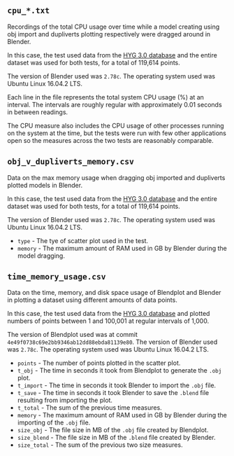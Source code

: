 ## `cpu_*.txt`
Recordings of the total CPU usage over time while a model creating using obj import and dupliverts plotting respectively were dragged around in Blender.

In this case, the test used data from the [HYG 3.0 database](http://astronexus.com/node/34) and the entire dataset was used for both tests, for a total of 119,614 points.

The version of Blender used was `2.78c`. The operating system used was Ubuntu Linux 16.04.2 LTS.

Each line in the file represents the total system CPU usage (%) at an interval. The intervals are roughly regular with approximately 0.01 seconds in between readings.

The CPU measure also includes the CPU usage of other processes running on the system at the time, but the tests were run with few other applications open so the measures across the two tests are reasonably comparable.

## `obj_v_dupliverts_memory.csv`
Data on the max memory usage when dragging obj imported and dupliverts plotted models in Blender.

In this case, the test used data from the [HYG 3.0 database](http://astronexus.com/node/34) and the entire dataset was used for both tests, for a total of 119,614 points.

The version of Blender used was `2.78c`. The operating system used was Ubuntu Linux 16.04.2 LTS.

* `type` - The tye of scatter plot used in the test.
* `memory` - The maximum amount of RAM used in GB by Blender during the model dragging.

## `time_memory_usage.csv`
Data on the time, memory, and disk space usage of Blendplot and Blender in plotting a dataset using different amounts of data points.

In this case, the test used data from the [HYG 3.0 database](http://astronexus.com/node/34) and plotted numbers of points between 1 and 100,001 at regular intervals of 1,000.

The version of Blendplot used was at commit `4e49f0738c69e2bb9346ab12dd88ebda81139e80`. The version of Blender used was `2.78c`. The operating system used was Ubuntu Linux 16.04.2 LTS.

* `points` - The number of points plotted in the scatter plot.
* `t_obj` - The time in seconds it took from Blendplot to generate the `.obj` plot.
* `t_import` - The time in seconds it took Blender to import the `.obj` file.
* `t_save` - The time in seconds it took Blender to save the `.blend` file resulting from importing the plot.
* `t_total` - The sum of the previous time measures.
* `memory` - The maximum amount of RAM used in GB by Blender during the importing of the `.obj` file.
* `size_obj` - The file size in MB of the `.obj` file created by Blendplot.
* `size_blend` - The file size in MB of the `.blend` file created by Blender.
* `size_total` - The sum of the previous two size measures.
